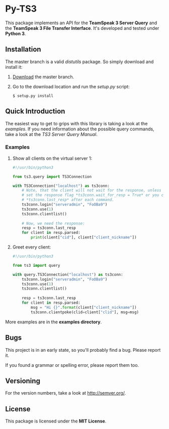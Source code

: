 # Py-TS3
This package implements an API for the **TeamSpeak 3 Server Query** and the
**TeamSpeak 3 File Transfer Interface**. 
It's developed and tested under **Python 3**.

## Installation
The master branch is a valid *distutils* package. So simply download and install
it:

1.	[Download](https://github.com/benediktschmitt/emsm/archive/master.zip) the
    master branch.
	
2.	Go to the download location and run the *setup.py* script:

	```Shell
	$ setup.py install
	```

## Quick Introduction
The easiest way to get to grips with this library is taking a look at the
*examples*.
If you need information about the possible query commands, take a look at the 
*TS3 Server Query Manual*.

### Examples
1. Show all clients on the virtual server 1:

	```Python
	#!/usr/bin/python3

	from ts3.query import TS3Connection

	with TS3Connection("localhost") as ts3conn:
		# Note, that the client will not wait for the response, unless you
		# set the response flag *ts3conn.wait_for_resp = True* or you call
		# *ts3conn.last_resp* after each command.
		ts3conn.login("serveradmin", "FoOBa9")
		ts3conn.use(1)
		ts3conn.clientlist()
		
		# Now, we need the response:
		resp = ts3conn.last_resp
		for client in resp.parsed:
			print(client["cid"], client["client_nickname"])	
	```

2. Greet every client:

	```Python
	#!/usr/bin/python3

	from ts3 import query

	with query.TS3Connection("localhost") as ts3conn:
		ts3conn.login("serveradmin", "FoOBa9")
		ts3conn.use(1)
		ts3conn.clientlist()
		
		resp = ts3conn.last_resp
		for client in resp.parsed:
			msg = "Hi {}".format(client["client_nickname"])
			ts3conn.clientpoke(clid=client["clid"], msg=msg)
	```
	
More examples are in the **examples directory**.

## Bugs
This project is in an early state, so you'll probably find a bug. Please report
it. 

If you found a grammar or spelling error, please report them too.

## Versioning
For the version numbers, take a look at http://semver.org/.

## License
This package is licensed under the **MIT License**. 
